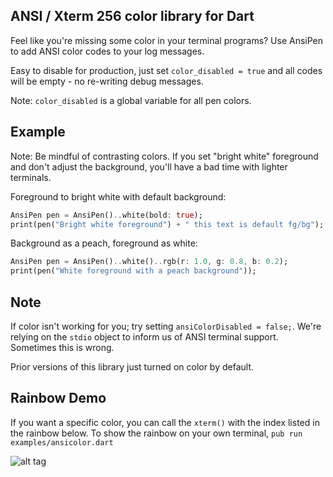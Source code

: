 ANSI / Xterm 256 color library for Dart
------

Feel like you're missing some color in your terminal programs? Use AnsiPen to add ANSI color codes to your log messages.  

Easy to disable for production, just set `color_disabled = true` and all codes will be empty - no re-writing debug messages.  

Note: `color_disabled` is a global variable for all pen colors.

Example
------
Note: Be mindful of contrasting colors.  If you set "bright white" foreground and don't adjust the background, you'll have a bad time with lighter terminals.  

Foreground to bright white with default background:
```dart
AnsiPen pen = AnsiPen()..white(bold: true);
print(pen("Bright white foreground") + " this text is default fg/bg");
```

Background as a peach, foreground as white:
```dart
AnsiPen pen = AnsiPen()..white()..rgb(r: 1.0, g: 0.8, b: 0.2);
print(pen("White foreground with a peach background"));
```

Note
------
If color isn't working for you; try setting `ansiColorDisabled = false;`. We're relying on the `stdio` object to inform us of ANSI terminal support. Sometimes this is wrong.

Prior versions of this library just turned on color by default.

Rainbow Demo
------

If you want a specific color, you can call the `xterm()` with the index listed in the rainbow below. To show the rainbow on your own terminal, `pub run examples/ansicolor.dart`

![alt tag](https://raw.github.com/google/ansicolor-dart/master/ansicolor-dart.png)

